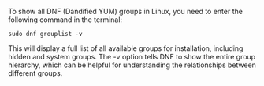 To show all DNF (Dandified YUM) groups in Linux, you need to enter the following command in the terminal:

```sudo dnf grouplist -v```

This will display a full list of all available groups for installation, including hidden and system groups. The -v option tells DNF to show the entire group hierarchy, which can be helpful for understanding the relationships between different groups.

